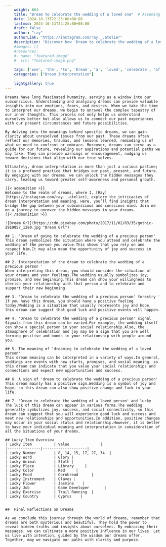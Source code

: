 ```yaml
---
    weight: 664
    title: "Dream to celebrate the wedding of a loved one"  # Assuming 'title' column exists
    date: 2024-10-13T22:25:00+08:00
    lastmod: 2024-10-13T22:25:00+08:00
    draft: false
    author: "ray"
    authorLink: "https://instagram.com/ray._.atelier"
    description: "Discover how 'Dream to celebrate the wedding of a loved one' can interpret your future and uncover its significant meanings in your life."
    #images: []
    #resources:
    #- name: "featured-image"
    #  src: "featured-image.png"
    
    tags: ['one', 'the', 'to', 'Dream', 'a', 'loved', 'celebrate', 'of', 'wedding']
    categories: ["Dream Interpretation"]
    
    lightgallery: true
---
```

    
    Dreams have long fascinated humanity, serving as a window into our subconscious. Understanding and analyzing dreams can provide valuable insights into our emotions, fears, and desires. When we take the time to interpret our dreams, we begin to unravel the complex tapestry of our inner thoughts. This process not only helps us understand ourselves better but also allows us to connect our past experiences with our present circumstances and future possibilities.
    
    By delving into the meanings behind specific dreams, we can gain clarity about unresolved issues from our past. These dreams often reflect our memories, traumas, and lessons learned, reminding us of what we need to confront or embrace. Moreover, dreams can serve as a guide for our future, revealing our aspirations and potential paths we may take. They can provide warnings or encouragement, nudging us toward decisions that align with our true selves.
    
    Ultimately, dream interpretation is more than just a curious pastime; it is a profound practice that bridges our past, present, and future. By engaging with our dreams, we can unlock the hidden messages they carry, leading us toward greater self-awareness and personal growth.
    
    {{< admonition >}}
    Welcome to the realm of dreams, where I, [Ray](https://instagram.com/ray._.atelier), explore the intricacies of dream interpretation and meaning. Here, you’ll find insights that bridge the gap between your subconscious and conscious mind. Join me on a journey to uncover the hidden messages in your dreams.
    {{< /admonition >}}
    
    ![Dream Grl](https://cdn.pixabay.com/photo/2017/11/02/03/35/gothic-2910057_1280.jpg "Dream Grl")
    
    ## 1. 'Dream of going to celebrate the wedding of a precious person'
    This dream symbolizes the situation where you attend and celebrate the wedding of the person you value.This shows that you rely on and respect him.It may also mean the opportunity of joy and success in your life.
    
    ## 2. Interpretation of the dream to celebrate the wedding of a precious person '
    When interpreting this dream, you should consider the situation of your dreams and your feelings.The wedding usually symbolizes joy, promise, and new beginning.This dream can show your willingness to cherish your relationship with that person and to celebrate and support their new beginning.
    
    ## 3. 'Dream to celebrate the wedding of a precious person' forestry '
    If you have this dream, you should have a positive feeling today.Wedding is a situation that usually represents joy and hope, this dream can suggest that good luck and positive events will happen.
    
    ## 4. 'Dream to celebrate the wedding of a precious person' signal
    Signals from this dream can be varied.For example, the wedding itself can show a special person in your social relationship.Also, the atmosphere of celebration and joy may be a sign that you are well forming positive and bonds in your relationship with people around you.
    
    ## 5. The meaning of 'dreaming to celebrate the wedding of a loved person'
    This dream meaning can be interpreted in a variety of ways.In general, weddings are events with new starts, promises, and social meaning, so this dream can indicate that you value your social relationships and connections and expect new opportunities and success.
    
    ## 6. A sign of 'dream to celebrate the wedding of a precious person'
    This dream mainly has a positive sign.Wedding is a symbol of joy and hope, so this dream can also show positive change and luck in your life.
    
    ## 7. 'Dream to celebrate the wedding of a loved person' and lucky
    The luck of this dream can appear in various forms.The wedding generally symbolizes joy, success, and social connectivity, so this dream can suggest that you will experience good luck and success and meet new relationships and opportunities.In addition, positive changes may occur in your social status and relationship.However, it is better to have your individual meaning and interpretation in consideration of all the situations of your dreams.
    
    ## Lucky Item Overview
    | Lucky Item          | Value              |
    |---------------|--------------------|
    | Lucky Number        | 8, 14, 15, 17, 27, 34  |
    | Lucky Word          | Glory |
    | Lucky Animal        | Sloth |
    | Lucky Place         | Library     |
    | Lucky Color         | Red     |
    | Lucky Food          | Cornbread      |
    | Lucky Instrument    | Claves |
    | Lucky Flower        | Jasmine    |
    | Lucky Job           | Game Developer       |
    | Lucky Exercise      | Trail Running  |
    | Lucky Country       | Cyprus    |
    
    
    ##  Final Reflections on Dreams
    
    As we conclude this journey through the world of dreams, remember that dreams are both mysterious and beautiful. They hold the power to reveal hidden truths and insights about ourselves. By embracing their messages, we can cultivate a more positive influence in our lives. Let us live with intention, guided by the wisdom our dreams offer. Together, may we navigate our paths with clarity and purpose.
    